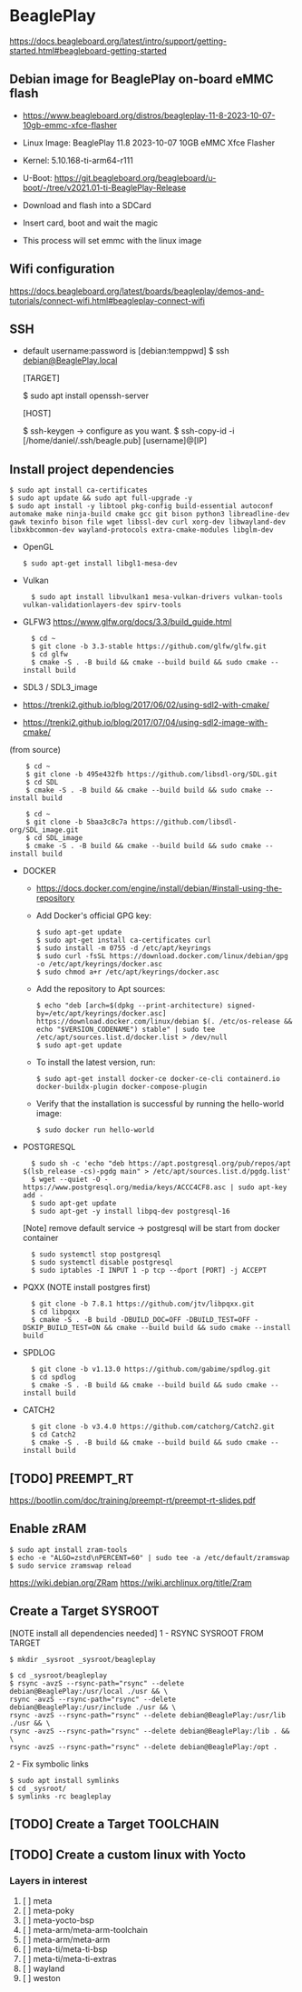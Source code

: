 # BeaglePlay
https://docs.beagleboard.org/latest/intro/support/getting-started.html#beagleboard-getting-started

## Debian image for BeaglePlay on-board eMMC flash
- https://www.beagleboard.org/distros/beagleplay-11-8-2023-10-07-10gb-emmc-xfce-flasher
- Linux Image: BeaglePlay 11.8 2023-10-07 10GB eMMC Xfce Flasher
- Kernel: 5.10.168-ti-arm64-r111
- U-Boot: https://git.beagleboard.org/beagleboard/u-boot/-/tree/v2021.01-ti-BeaglePlay-Release

- Download and flash into a SDCard
- Insert card, boot and wait the magic
- This process will set emmc with the linux image

## Wifi configuration
https://docs.beagleboard.org/latest/boards/beagleplay/demos-and-tutorials/connect-wifi.html#beagleplay-connect-wifi

## SSH
- default username:password is [debian:temppwd]
  $ ssh debian@BeaglePlay.local

  [TARGET]

  $ sudo apt install openssh-server

  [HOST]

  $ ssh-keygen -> configure as you want. 
  $ ssh-copy-id -i [/home/daniel/.ssh/beagle.pub] [username]@[IP]


## Install project dependencies

    $ sudo apt install ca-certificates
    $ sudo apt update && sudo apt full-upgrade -y
    $ sudo apt install -y libtool pkg-config build-essential autoconf automake make ninja-build cmake gcc git bison python3 libreadline-dev gawk texinfo bison file wget libssl-dev curl xorg-dev libwayland-dev libxkbcommon-dev wayland-protocols extra-cmake-modules libglm-dev

- OpenGL

      $ sudo apt-get install libgl1-mesa-dev

- Vulkan

        $ sudo apt install libvulkan1 mesa-vulkan-drivers vulkan-tools vulkan-validationlayers-dev spirv-tools

- GLFW3
  https://www.glfw.org/docs/3.3/build_guide.html

        $ cd ~  
        $ git clone -b 3.3-stable https://github.com/glfw/glfw.git
        $ cd glfw
        $ cmake -S . -B build && cmake --build build && sudo cmake --install build


- SDL3 / SDL3_image
- https://trenki2.github.io/blog/2017/06/02/using-sdl2-with-cmake/
- https://trenki2.github.io/blog/2017/07/04/using-sdl2-image-with-cmake/

(from source)

        $ cd ~
        $ git clone -b 495e432fb https://github.com/libsdl-org/SDL.git
        $ cd SDL
        $ cmake -S . -B build && cmake --build build && sudo cmake --install build
        
        $ cd ~
        $ git clone -b 5baa3c8c7a https://github.com/libsdl-org/SDL_image.git
        $ cd SDL_image
        $ cmake -S . -B build && cmake --build build && sudo cmake --install build

- DOCKER
  - https://docs.docker.com/engine/install/debian/#install-using-the-repository
  - Add Docker's official GPG key:

        $ sudo apt-get update
        $ sudo apt-get install ca-certificates curl
        $ sudo install -m 0755 -d /etc/apt/keyrings
        $ sudo curl -fsSL https://download.docker.com/linux/debian/gpg -o /etc/apt/keyrings/docker.asc
        $ sudo chmod a+r /etc/apt/keyrings/docker.asc

  - Add the repository to Apt sources:

        $ echo "deb [arch=$(dpkg --print-architecture) signed-by=/etc/apt/keyrings/docker.asc] https://download.docker.com/linux/debian $(. /etc/os-release && echo "$VERSION_CODENAME") stable" | sudo tee /etc/apt/sources.list.d/docker.list > /dev/null
        $ sudo apt-get update

  - To install the latest version, run:

        $ sudo apt-get install docker-ce docker-ce-cli containerd.io docker-buildx-plugin docker-compose-plugin

  - Verify that the installation is successful by running the hello-world image:

        $ sudo docker run hello-world

- POSTGRESQL

        $ sudo sh -c 'echo "deb https://apt.postgresql.org/pub/repos/apt $(lsb_release -cs)-pgdg main" > /etc/apt/sources.list.d/pgdg.list'
        $ wget --quiet -O - https://www.postgresql.org/media/keys/ACCC4CF8.asc | sudo apt-key add -
        $ sudo apt-get update
        $ sudo apt-get -y install libpq-dev postgresql-16

    [Note] remove default service -> postgresql will be start from docker container
        
        $ sudo systemctl stop postgresql
        $ sudo systemctl disable postgresql
        $ sudo iptables -I INPUT 1 -p tcp --dport [PORT] -j ACCEPT

- PQXX (NOTE install postgres first)

        $ git clone -b 7.8.1 https://github.com/jtv/libpqxx.git
        $ cd libpqxx
        $ cmake -S . -B build -DBUILD_DOC=OFF -DBUILD_TEST=OFF -DSKIP_BUILD_TEST=ON && cmake --build build && sudo cmake --install build

- SPDLOG
  
        $ git clone -b v1.13.0 https://github.com/gabime/spdlog.git
        $ cd spdlog
        $ cmake -S . -B build && cmake --build build && sudo cmake --install build
  
- CATCH2
  
        $ git clone -b v3.4.0 https://github.com/catchorg/Catch2.git
        $ cd Catch2
        $ cmake -S . -B build && cmake --build build && sudo cmake --install build
  
##  [TODO] PREEMPT_RT
https://bootlin.com/doc/training/preempt-rt/preempt-rt-slides.pdf

## Enable zRAM

    $ sudo apt install zram-tools
    $ echo -e "ALGO=zstd\nPERCENT=60" | sudo tee -a /etc/default/zramswap
    $ sudo service zramswap reload

https://wiki.debian.org/ZRam
https://wiki.archlinux.org/title/Zram

## Create a Target SYSROOT
[NOTE install all dependencies needed]
1 - RSYNC SYSROOT FROM TARGET

    $ mkdir _sysroot _sysroot/beagleplay
    
    $ cd _sysroot/beagleplay   
    $ rsync -avzS --rsync-path="rsync" --delete debian@BeaglePlay:/usr/local ./usr && \
    rsync -avzS --rsync-path="rsync" --delete debian@BeaglePlay:/usr/include ./usr && \
    rsync -avzS --rsync-path="rsync" --delete debian@BeaglePlay:/usr/lib ./usr && \
    rsync -avzS --rsync-path="rsync" --delete debian@BeaglePlay:/lib . && \
    rsync -avzS --rsync-path="rsync" --delete debian@BeaglePlay:/opt .

2 - Fix symbolic links

    $ sudo apt install symlinks
    $ cd _sysroot/ 
    $ symlinks -rc beagleplay

## [TODO] Create a Target TOOLCHAIN
## [TODO] Create a custom linux with Yocto
### Layers in interest
   1. [ ] meta
   2. [ ] meta-poky
   3. [ ] meta-yocto-bsp
   4. [ ] meta-arm/meta-arm-toolchain
   5. [ ] meta-arm/meta-arm
   6. [ ] meta-ti/meta-ti-bsp
   7. [ ] meta-ti/meta-ti-extras
   8. [ ] wayland
   9. [ ] weston
